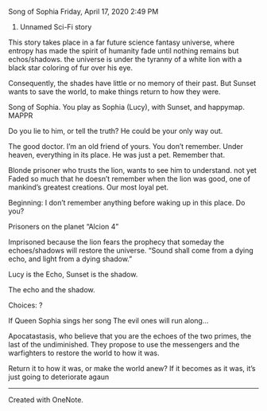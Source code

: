 Song of Sophia
Friday, April 17, 2020
2:49 PM

1.  Unnamed Sci-Fi story

This story takes place in a far future science fantasy universe, where entropy has made the spirit of humanity fade until nothing remains but echos/shadows. the universe is under the tyranny of a white lion with a black star coloring of fur over his eye.

Consequently, the shades have little or no memory of their past. But Sunset wants to save the world, to make things return to how they were.

Song of Sophia. You play as Sophia (Lucy), with Sunset, and happymap. MAPPR

Do you lie to him, or tell the truth? He could be your only way out.

The good doctor. I’m an old friend of yours. You don’t remember. Under heaven, everything in its place. He was just a pet. Remember that.

Blonde prisoner who trusts the lion, wants to see him to understand. not yet Faded so much that he doesn’t remember when the lion was good, one of mankind’s greatest creations. Our most loyal pet.

Beginning: I don’t remember anything before waking up in this place. Do you?

Prisoners on the planet
“Alcion 4”

Imprisoned because the lion fears the prophecy that someday the echoes/shadows will restore the universe. “Sound shall come from a dying echo, and light from a dying shadow.”

Lucy is the Echo, Sunset is the shadow.

The echo and the shadow.

Choices: ?

If Queen Sophia sings her song
The evil ones will run along...

Apocatastasis, who believe that you are the echoes of the two primes, the last of the undiminished. They propose to use the messengers and the warfighters to restore the world to how it was.

Return it to how it was, or make the world anew? If it becomes as it was, it’s just going to deteriorate agaun

***

Created with OneNote.
